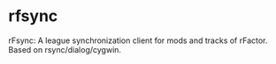 rfsync
======
rFsync: A league synchronization client for mods and tracks of rFactor. Based on rsync/dialog/cygwin.
